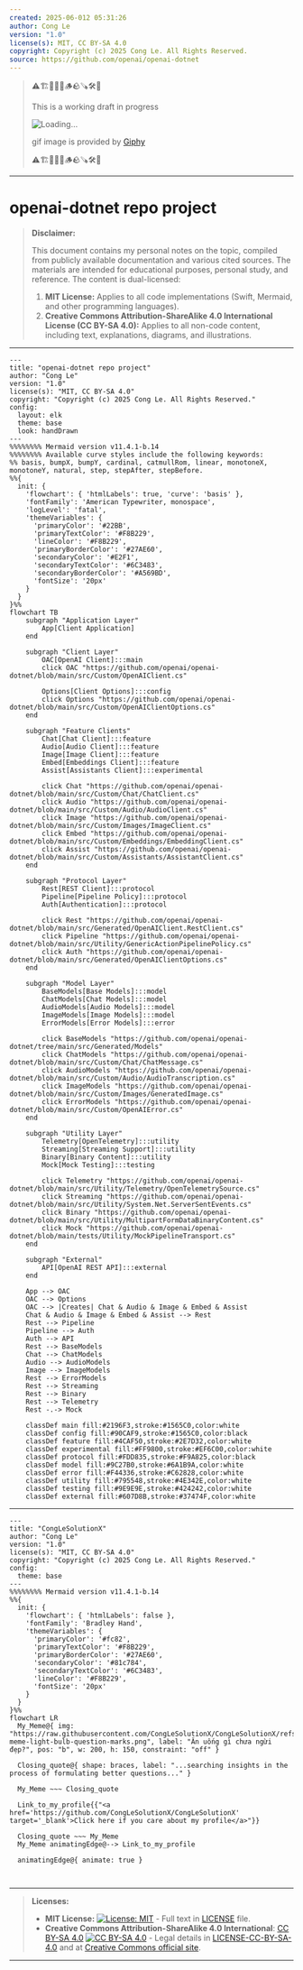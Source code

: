 ```yaml
---
created: 2025-06-012 05:31:26
author: Cong Le
version: "1.0"
license(s): MIT, CC BY-SA 4.0
copyright: Copyright (c) 2025 Cong Le. All Rights Reserved.
source: https://github.com/openai/openai-dotnet
---
```



> ⚠️🏗️🚧🦺🧱🪵🪨🪚🛠️👷
> 
> This is a working draft in progress
> 
> ![Loading...](https://media2.giphy.com/media/v1.Y2lkPTc5MGI3NjExbjY2NDhiN3MyeG9pYmFuZHpwZmJ6YnJuaTBrNWJlc21sdGs3emlqbyZlcD12MV9pbnRlcm5hbF9naWZfYnlfaWQmY3Q9Zw/XB3gaBJjllUtBnX8wS/giphy.gif)
>
> gif image is provided by [Giphy](https://giphy.com)
> 
> ⚠️🏗️🚧🦺🧱🪵🪨🪚🛠️👷


----




# openai-dotnet repo project
> **Disclaimer:**
>
> This document contains my personal notes on the topic,
> compiled from publicly available documentation and various cited sources.
> The materials are intended for educational purposes, personal study, and reference.
> The content is dual-licensed:
> 1. **MIT License:** Applies to all code implementations (Swift, Mermaid, and other programming languages).
> 2. **Creative Commons Attribution-ShareAlike 4.0 International License (CC BY-SA 4.0):** Applies to all non-code content, including text, explanations, diagrams, and illustrations.
---


```mermaid
---
title: "openai-dotnet repo project"
author: "Cong Le"
version: "1.0"
license(s): "MIT, CC BY-SA 4.0"
copyright: "Copyright (c) 2025 Cong Le. All Rights Reserved."
config:
  layout: elk
  theme: base
  look: handDrawn
---
%%%%%%%% Mermaid version v11.4.1-b.14
%%%%%%%% Available curve styles include the following keywords:
%% basis, bumpX, bumpY, cardinal, catmullRom, linear, monotoneX, monotoneY, natural, step, stepAfter, stepBefore.
%%{
  init: {
    'flowchart': { 'htmlLabels': true, 'curve': 'basis' },
    'fontFamily': 'American Typewriter, monospace',
    'logLevel': 'fatal',
    'themeVariables': {
      'primaryColor': '#22BB',
      'primaryTextColor': '#F8B229',
      'lineColor': '#F8B229',
      'primaryBorderColor': '#27AE60',
      'secondaryColor': '#E2F1',
      'secondaryTextColor': '#6C3483',
      'secondaryBorderColor': '#A569BD',
      'fontSize': '20px'
    }
  }
}%%
flowchart TB
    subgraph "Application Layer"
        App[Client Application]
    end

    subgraph "Client Layer"
        OAC[OpenAI Client]:::main
        click OAC "https://github.com/openai/openai-dotnet/blob/main/src/Custom/OpenAIClient.cs"
        
        Options[Client Options]:::config
        click Options "https://github.com/openai/openai-dotnet/blob/main/src/Custom/OpenAIClientOptions.cs"
    end

    subgraph "Feature Clients"
        Chat[Chat Client]:::feature
        Audio[Audio Client]:::feature
        Image[Image Client]:::feature
        Embed[Embeddings Client]:::feature
        Assist[Assistants Client]:::experimental
        
        click Chat "https://github.com/openai/openai-dotnet/blob/main/src/Custom/Chat/ChatClient.cs"
        click Audio "https://github.com/openai/openai-dotnet/blob/main/src/Custom/Audio/AudioClient.cs"
        click Image "https://github.com/openai/openai-dotnet/blob/main/src/Custom/Images/ImageClient.cs"
        click Embed "https://github.com/openai/openai-dotnet/blob/main/src/Custom/Embeddings/EmbeddingClient.cs"
        click Assist "https://github.com/openai/openai-dotnet/blob/main/src/Custom/Assistants/AssistantClient.cs"
    end

    subgraph "Protocol Layer"
        Rest[REST Client]:::protocol
        Pipeline[Pipeline Policy]:::protocol
        Auth[Authentication]:::protocol
        
        click Rest "https://github.com/openai/openai-dotnet/blob/main/src/Generated/OpenAIClient.RestClient.cs"
        click Pipeline "https://github.com/openai/openai-dotnet/blob/main/src/Utility/GenericActionPipelinePolicy.cs"
        click Auth "https://github.com/openai/openai-dotnet/blob/main/src/Generated/OpenAIClientOptions.cs"
    end

    subgraph "Model Layer"
        BaseModels[Base Models]:::model
        ChatModels[Chat Models]:::model
        AudioModels[Audio Models]:::model
        ImageModels[Image Models]:::model
        ErrorModels[Error Models]:::error
        
        click BaseModels "https://github.com/openai/openai-dotnet/tree/main/src/Generated/Models"
        click ChatModels "https://github.com/openai/openai-dotnet/blob/main/src/Custom/Chat/ChatMessage.cs"
        click AudioModels "https://github.com/openai/openai-dotnet/blob/main/src/Custom/Audio/AudioTranscription.cs"
        click ImageModels "https://github.com/openai/openai-dotnet/blob/main/src/Custom/Images/GeneratedImage.cs"
        click ErrorModels "https://github.com/openai/openai-dotnet/blob/main/src/Custom/OpenAIError.cs"
    end

    subgraph "Utility Layer"
        Telemetry[OpenTelemetry]:::utility
        Streaming[Streaming Support]:::utility
        Binary[Binary Content]:::utility
        Mock[Mock Testing]:::testing
        
        click Telemetry "https://github.com/openai/openai-dotnet/blob/main/src/Utility/Telemetry/OpenTelemetrySource.cs"
        click Streaming "https://github.com/openai/openai-dotnet/blob/main/src/Utility/System.Net.ServerSentEvents.cs"
        click Binary "https://github.com/openai/openai-dotnet/blob/main/src/Utility/MultipartFormDataBinaryContent.cs"
        click Mock "https://github.com/openai/openai-dotnet/blob/main/tests/Utility/MockPipelineTransport.cs"
    end

    subgraph "External"
        API[OpenAI REST API]:::external
    end

    App --> OAC
    OAC --> Options
    OAC --> |Creates| Chat & Audio & Image & Embed & Assist
    Chat & Audio & Image & Embed & Assist --> Rest
    Rest --> Pipeline
    Pipeline --> Auth
    Auth --> API
    Rest --> BaseModels
    Chat --> ChatModels
    Audio --> AudioModels
    Image --> ImageModels
    Rest --> ErrorModels
    Rest --> Streaming
    Rest --> Binary
    Rest --> Telemetry
    Rest -.-> Mock

    classDef main fill:#2196F3,stroke:#1565C0,color:white
    classDef config fill:#90CAF9,stroke:#1565C0,color:black
    classDef feature fill:#4CAF50,stroke:#2E7D32,color:white
    classDef experimental fill:#FF9800,stroke:#EF6C00,color:white
    classDef protocol fill:#FDD835,stroke:#F9A825,color:black
    classDef model fill:#9C27B0,stroke:#6A1B9A,color:white
    classDef error fill:#F44336,stroke:#C62828,color:white
    classDef utility fill:#795548,stroke:#4E342E,color:white
    classDef testing fill:#9E9E9E,stroke:#424242,color:white
    classDef external fill:#607D8B,stroke:#37474F,color:white
```


---

<!-- 
```mermaid
%% Current Mermaid version
info
```  -->


```mermaid
---
title: "CongLeSolutionX"
author: "Cong Le"
version: "1.0"
license(s): "MIT, CC BY-SA 4.0"
copyright: "Copyright (c) 2025 Cong Le. All Rights Reserved."
config:
  theme: base
---
%%%%%%%% Mermaid version v11.4.1-b.14
%%{
  init: {
    'flowchart': { 'htmlLabels': false },
    'fontFamily': 'Bradley Hand',
    'themeVariables': {
      'primaryColor': '#fc82',
      'primaryTextColor': '#F8B229',
      'primaryBorderColor': '#27AE60',
      'secondaryColor': '#81c784',
      'secondaryTextColor': '#6C3483',
      'lineColor': '#F8B229',
      'fontSize': '20px'
    }
  }
}%%
flowchart LR
  My_Meme@{ img: "https://raw.githubusercontent.com/CongLeSolutionX/CongLeSolutionX/refs/heads/main/assets/images/My-meme-light-bulb-question-marks.png", label: "Ăn uống gì chưa ngừi đẹp?", pos: "b", w: 200, h: 150, constraint: "off" }

  Closing_quote@{ shape: braces, label: "...searching insights in the process of formulating better questions..." }
    
  My_Meme ~~~ Closing_quote
    
  Link_to_my_profile{{"<a href='https://github.com/CongLeSolutionX/CongLeSolutionX' target='_blank'>Click here if you care about my profile</a>"}}

  Closing_quote ~~~ My_Meme
  My_Meme animatingEdge@--> Link_to_my_profile
  
  animatingEdge@{ animate: true }



```

---
>**Licenses:**
>
>- **MIT License:**  [![License: MIT](https://img.shields.io/badge/License-MIT-yellow.svg)](LICENSE) - Full text in [LICENSE](LICENSE) file.
>- **Creative Commons Attribution-ShareAlike 4.0 International**: [CC BY-SA 4.0](https://creativecommons.org/licenses/by-sa/4.0/) [![CC BY-SA 4.0](https://licensebuttons.net/l/by-sa/4.0/88x31.png)](https://creativecommons.org/licenses/by-sa/4.0/) - Legal details in [LICENSE-CC-BY-SA-4.0](THE_PAST/LICENSE-CC-BY-SA-4.0) and at [Creative Commons official site](https://creativecommons.org/licenses/by-sa/4.0/).
>
---
